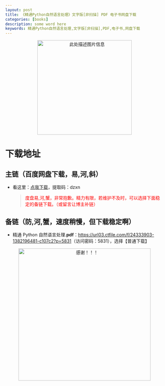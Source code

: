 ```yaml
---
layout: post
title: 《精通Python自然语言处理》文字版[非扫描] PDF 电子书网盘下载
categories: [books]
description: some word here
keywords: 精通Python自然语言处理,文字版[非扫描],PDF,电子书,网盘下载
---
```


<div align="center"><img src="https://pic.imgdb.cn/item/67062a9dd29ded1a8c733f5d.png" alt="此处描述图片信息" width="300px" height="auto"></div>

# 下载地址

## 主链（百度网盘下载，易,河,斜）

- 看这里：[点我下载](https://pan.baidu.com/s/1iMXUbSbtZQZjDcqDmnWUyw?pwd=dzxn)，提取码：dzxn

  > <p style="color:red" >度盘易,河,蟹，非常抱歉。精力有限，若维护不及时，可以选择下面稳定的备链下载。（或留言让博主补链）</p>

## 备链（防,河,蟹，速度稍慢，但下载稳定啊）

- 精通 Python 自然语言处理.**pdf**：<https://url03.ctfile.com/f/24333903-1382196481-c107c2?p=5831>（访问密码：5831），选择【普通下载】

<div align="center"><img src="https://pic.imgdb.cn/item/6707df6bd29ded1a8ce37031.gif" alt="感谢！！！" width="420px" height="auto"/></div>
